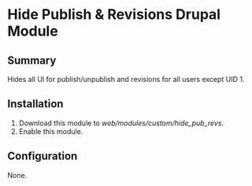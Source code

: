 # Hide Publish & Revisions Drupal Module

## Summary

Hides all UI for publish/unpublish and revisions for all users except UID 1.

## Installation

1. Download this module to _web/modules/custom/hide_pub_revs_.
1. Enable this module.

## Configuration

None.
